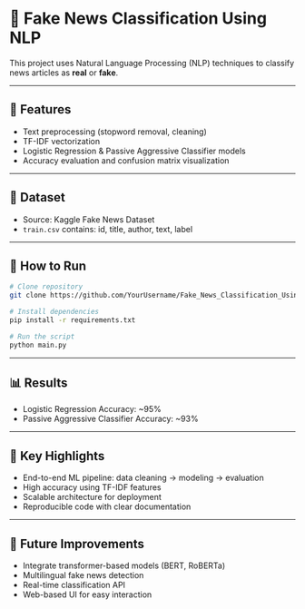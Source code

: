 # 📰 Fake News Classification Using NLP

This project uses Natural Language Processing (NLP) techniques to classify news articles as **real** or **fake**.

---

## 📌 Features
- Text preprocessing (stopword removal, cleaning)
- TF-IDF vectorization
- Logistic Regression & Passive Aggressive Classifier models
- Accuracy evaluation and confusion matrix visualization

---

## 📂 Dataset
- Source: Kaggle Fake News Dataset
- `train.csv` contains: id, title, author, text, label

---

## 🚀 How to Run
```bash
# Clone repository
git clone https://github.com/YourUsername/Fake_News_Classification_Using_NLP.git

# Install dependencies
pip install -r requirements.txt

# Run the script
python main.py
```
---

## 📊 Results
- Logistic Regression Accuracy: ~95%
- Passive Aggressive Classifier Accuracy: ~93%
  
---

## 🌟 Key Highlights
- End-to-end ML pipeline: data cleaning → modeling → evaluation
- High accuracy using TF-IDF features
- Scalable architecture for deployment
- Reproducible code with clear documentation

---

## 🔮 Future Improvements
- Integrate transformer-based models (BERT, RoBERTa)
- Multilingual fake news detection
- Real-time classification API
- Web-based UI for easy interaction
